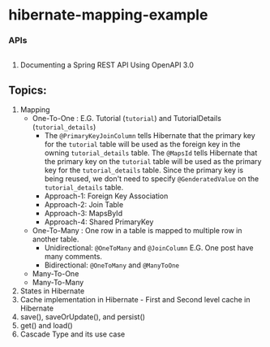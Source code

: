 # hibernate-mapping-example

### APIs

## 
1. Documenting a Spring REST API Using OpenAPI 3.0


## Topics:
1. Mapping
    - One-To-One : E.G. Tutorial (`tutorial`) and TutorialDetails (`tutorial_details`)
      - The `@PrimaryKeyJoinColumn` tells Hibernate that the primary key for the `tutorial` table will be used as the foreign key in the owning `tutorial_details` table. The `@MapsId` tells Hibernate that the primary key on the `tutorial` table will be used as the primary key for the `tutorial_details` table. Since the primary key is being reused, we don't need to specify `@GenderatedValue` on the `tutorial_details` table.
      - Approach-1: Foreign Key Association
      - Approach-2: Join Table
      - Approach-3: MapsById
      - Approach-4: Shared PrimaryKey
    - One-To-Many : One row in a table is mapped to multiple row in another table.
      - Unidirectional: `@OneToMany` and `@JoinColumn` E.G. One post have many comments.
      - Bidirectional: `@OneToMany` and `@ManyToOne`
    - Many-To-One
    - Many-To-Many
2. States in Hibernate
3. Cache implementation in Hibernate - First and Second level cache in Hibernate
4. save(), saveOrUpdate(), and persist()
5. get() and load() 
6. Cascade Type and its use case